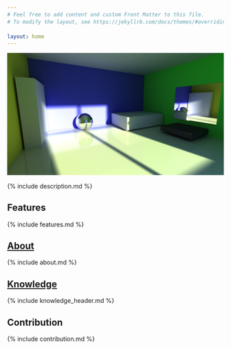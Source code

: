 ```yaml
---
# Feel free to add content and custom Front Matter to this file.
# To modify the layout, see https://jekyllrb.com/docs/themes/#overriding-theme-defaults

layout: home
---
```


![](/assets/title_image.jpg)

{% include description.md %}

## Features

{% include features.md %}

## [About](/about)

{% include about.md %}

## [Knowledge](/knowledge)

{% include knowledge_header.md %}

## Contribution

{% include contribution.md %}
